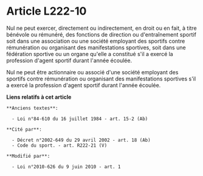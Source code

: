 # Article L222-10

Nul ne peut exercer, directement ou indirectement, en droit ou en fait, à titre bénévole ou rémunéré, des fonctions de
direction ou d'entraînement sportif soit dans une association ou une société employant des sportifs contre rémunération ou
organisant des manifestations sportives, soit dans une fédération sportive ou un organe qu'elle a constitué s'il a exercé la
profession d'agent sportif durant l'année écoulée.

Nul ne peut être actionnaire ou associé d'une société employant des sportifs contre rémunération ou organisant des
manifestations sportives s'il a exercé la profession d'agent sportif durant l'année écoulée.

**Liens relatifs à cet article**

	**Anciens textes**:

	  - Loi n°84-610 du 16 juillet 1984 - art. 15-2 (Ab)

	**Cité par**:

	  - Décret n°2002-649 du 29 avril 2002 - art. 18 (Ab)
	  - Code du sport. - art. R222-21 (V)

	**Modifié par**:

	  - Loi n°2010-626 du 9 juin 2010 - art. 1
